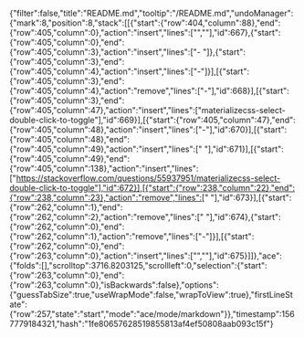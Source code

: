 {"filter":false,"title":"README.md","tooltip":"/README.md","undoManager":{"mark":8,"position":8,"stack":[[{"start":{"row":404,"column":88},"end":{"row":405,"column":0},"action":"insert","lines":["",""],"id":667},{"start":{"row":405,"column":0},"end":{"row":405,"column":3},"action":"insert","lines":["-  "]},{"start":{"row":405,"column":3},"end":{"row":405,"column":4},"action":"insert","lines":["-"]}],[{"start":{"row":405,"column":3},"end":{"row":405,"column":4},"action":"remove","lines":["-"],"id":668}],[{"start":{"row":405,"column":3},"end":{"row":405,"column":47},"action":"insert","lines":["materializecss-select-double-click-to-toggle"],"id":669}],[{"start":{"row":405,"column":47},"end":{"row":405,"column":48},"action":"insert","lines":["-"],"id":670}],[{"start":{"row":405,"column":48},"end":{"row":405,"column":49},"action":"insert","lines":[" "],"id":671}],[{"start":{"row":405,"column":49},"end":{"row":405,"column":138},"action":"insert","lines":["https://stackoverflow.com/questions/55937951/materializecss-select-double-click-to-toggle"],"id":672}],[{"start":{"row":238,"column":22},"end":{"row":238,"column":23},"action":"remove","lines":[" "],"id":673}],[{"start":{"row":262,"column":1},"end":{"row":262,"column":2},"action":"remove","lines":[" "],"id":674},{"start":{"row":262,"column":0},"end":{"row":262,"column":1},"action":"remove","lines":["-"]}],[{"start":{"row":262,"column":0},"end":{"row":263,"column":0},"action":"insert","lines":["",""],"id":675}]]},"ace":{"folds":[],"scrolltop":3716.8203125,"scrollleft":0,"selection":{"start":{"row":263,"column":0},"end":{"row":263,"column":0},"isBackwards":false},"options":{"guessTabSize":true,"useWrapMode":false,"wrapToView":true},"firstLineState":{"row":257,"state":"start","mode":"ace/mode/markdown"}},"timestamp":1567779184321,"hash":"1fe80657628519855813af4ef50808aab093c15f"}